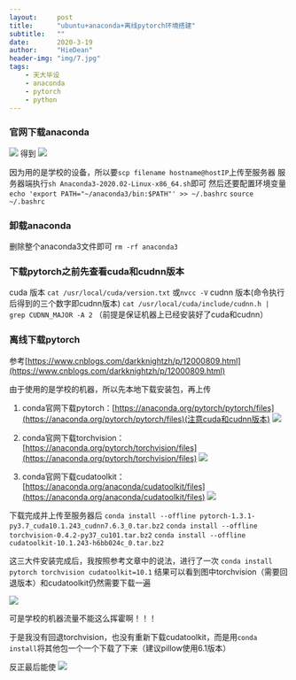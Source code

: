 ```yaml
---
layout:     post
title:      "ubuntu+anaconda+离线pytorch环境搭建"
subtitle:   ""
date:       2020-3-19
author:     "HieDean"
header-img: "img/7.jpg"
tags:
    - 天大毕设
    - anaconda
    - pytorch
    - python
---
```


### 官网下载anaconda
![](https://upload-images.jianshu.io/upload_images/8128430-9fc8ef01e04df77c.png?imageMogr2/auto-orient/strip%7CimageView2/2/w/1240)
得到
![](https://upload-images.jianshu.io/upload_images/8128430-e83af59f92c50f32.png?imageMogr2/auto-orient/strip%7CimageView2/2/w/1240)

因为用的是学校的设备，所以要`scp filename hostname@hostIP`上传至服务器
服务器端执行`sh Anaconda3-2020.02-Linux-x86_64.sh`即可
然后还要配置环境变量
`echo 'export PATH="~/anaconda3/bin:$PATH"' >> ~/.bashrc`
`source ~/.bashrc`

### 卸载anaconda
删除整个anaconda3文件即可
`rm -rf anaconda3`

### 下载pytorch之前先查看cuda和cudnn版本
cuda 版本
`cat /usr/local/cuda/version.txt`
或`nvcc -V`
cudnn 版本(命令执行后得到的三个数字即cudnn版本)
`cat /usr/local/cuda/include/cudnn.h | grep CUDNN_MAJOR -A 2`
（前提是保证机器上已经安装好了cuda和cudnn）

### 离线下载pytorch
参考[https://www.cnblogs.com/darkknightzh/p/12000809.html](https://www.cnblogs.com/darkknightzh/p/12000809.html)

由于使用的是学校的机器，所以先本地下载安装包，再上传
1. conda官网下载pytorch：[https://anaconda.org/pytorch/pytorch/files](https://anaconda.org/pytorch/pytorch/files)(注意cuda和cudnn版本)
![](https://upload-images.jianshu.io/upload_images/8128430-fd75078d10fdb86b.png?imageMogr2/auto-orient/strip%7CimageView2/2/w/1240)

2. conda官网下载torchvision：[https://anaconda.org/pytorch/torchvision/files](https://anaconda.org/pytorch/torchvision/files)
![](https://upload-images.jianshu.io/upload_images/8128430-fb24718dbd4a75c1.png?imageMogr2/auto-orient/strip%7CimageView2/2/w/1240)

3. conda官网下载cudatoolkit：[https://anaconda.org/anaconda/cudatoolkit/files](https://anaconda.org/anaconda/cudatoolkit/files)
![](https://upload-images.jianshu.io/upload_images/8128430-ebfa1c445c676920.png?imageMogr2/auto-orient/strip%7CimageView2/2/w/1240)

下载完成并上传至服务器后
`conda install --offline pytorch-1.3.1-py3.7_cuda10.1.243_cudnn7.6.3_0.tar.bz2`
`conda install --offline torchvision-0.4.2-py37_cu101.tar.bz2`
`conda install --offline cudatoolkit-10.1.243-h6bb024c_0.tar.bz2`

这三大件安装完成后，我按照参考文章中的说法，进行了一次
`conda install pytorch torchvision cudatoolkit=10.1`
结果可以看到图中torchvision（需要回退版本）和cudatoolkit仍然需要下载一遍

![](https://upload-images.jianshu.io/upload_images/8128430-583329b651599517.png?imageMogr2/auto-orient/strip%7CimageView2/2/w/1240)

可是学校的机器流量不能这么挥霍啊！！！

于是我没有回退torchvision，也没有重新下载cudatoolkit，而是用`conda install`将其他包一个一个下载了下来（建议pillow使用6.1版本）

反正最后能使
![](https://upload-images.jianshu.io/upload_images/8128430-6505cfa3bd9bd0e2.png?imageMogr2/auto-orient/strip%7CimageView2/2/w/1240)


